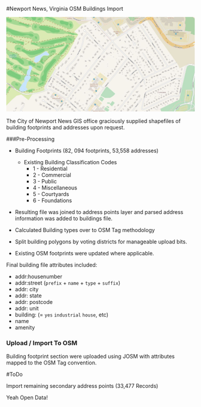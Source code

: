 #Newport News, Virginia OSM Buildings Import

![](https://raw.githubusercontent.com/jonahadkins/newportnews-OSM-imports/master/badnews.JPG)


The City of Newport News GIS office graciously supplied shapefiles of building footprints and addresses upon request. 

###Pre-Processing 

* Building Footprints (82, 094 footprints, 53,558 addresses)  
  * Existing Building Classification Codes
    * 1 - Residential
    * 2 - Commercial
    * 3 - Public
    * 4 - Miscellaneous
    * 5 - Courtyards
    * 6 - Foundations  
  

* Resulting file was joined to address points layer and parsed address information was added to buildings file.  
* Calculated Building types over to OSM Tag methodology  
* Split building polygons by voting districts for manageable upload bits.  
* Existing OSM footprints were updated where applicable.  

Final building file attributes included:
* addr:housenumber
* addr:street (`prefix` + `name` + `type` + `suffix`)
* addr: city
* addr: state
* addr: postcode
* addr: unit  
* building: (= `yes` `industrial` `house`, etc)
* name
* amenity  


### Upload / Import To OSM  
Building footprint section were uploaded using JOSM with attributes mapped to the OSM Tag convention.  

#ToDo  

Import remaining secondary address points (33,477 Records)  
  

Yeah Open Data!

